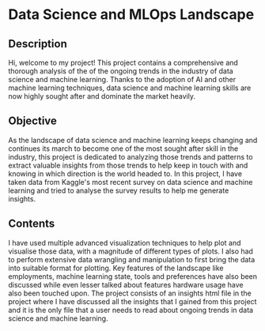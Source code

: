 # Data Science and MLOps Landscape

## Description

Hi, welcome to my project! This project contains a comprehensive and thorough analysis of the of the ongoing trends in the industry of data science and machine learning. Thanks to the adoption of AI and other machine learning techniques, data science and machine learning skills are now highly sought after and dominate the market heavily.

## Objective

As the landscape of data science and machine learning keeps changing and continues its march to become one of the most sought after skill in the industry, this project is dedicated to analyzing those trends and patterns to extract valuable insights from those trends to help keep in touch with and knowing in which direction is the world headed to. In this project, I have taken data from Kaggle's most recent survey on data science and machine learning and tried to analyse the survey results to help me generate insights.

## Contents

I have used multiple advanced visualization techniques to help plot and visualise those data, with a magnitude of different types of plots. I also had to perform extensive data wrangling and manipulation to first bring the data into suitable format for plotting. Key features of the landscape like employments, machine learning state, tools and preferences have also been discussed while even lesser talked about features hardware usage have also been touched upon. The project consists of an insights html file in the project where I have discussed all the insights that I gained from this project and it is the only file that a user needs to read about ongoing trends in data science and machine learning.

